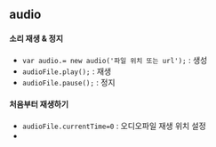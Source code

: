 ## audio

#### 소리 재생 & 정지

- `var audio.= new audio('파일 위치 또는 url');`  : 생성
- `audioFile.play();` : 재생
- `audioFile.pause();` : 정지



#### 처음부터 재생하기

- `audioFile.currentTime=0` : 오디오파일 재생 위치 설정
- 

